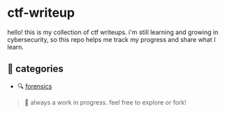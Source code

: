 # ctf-writeup

hello! this is my collection of ctf writeups. i'm still learning and growing in cybersecurity, so this repo helps me track my progress and share what I learn.

## 📁 categories

- 🔍 [forensics](https://github.com/candypopZZ/ctf-writeup/tree/forensics/)

> 🚧 always a work in progress. feel free to explore or fork!

